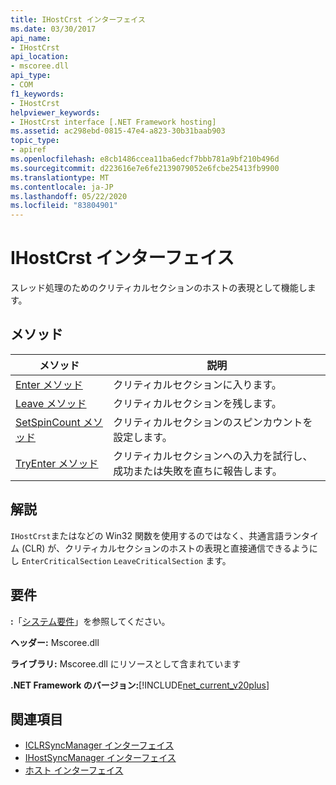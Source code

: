 ```yaml
---
title: IHostCrst インターフェイス
ms.date: 03/30/2017
api_name:
- IHostCrst
api_location:
- mscoree.dll
api_type:
- COM
f1_keywords:
- IHostCrst
helpviewer_keywords:
- IHostCrst interface [.NET Framework hosting]
ms.assetid: ac298ebd-0815-47e4-a823-30b31baab903
topic_type:
- apiref
ms.openlocfilehash: e8cb1486ccea11ba6edcf7bbb781a9bf210b496d
ms.sourcegitcommit: d223616e7e6fe2139079052e6fcbe25413fb9900
ms.translationtype: MT
ms.contentlocale: ja-JP
ms.lasthandoff: 05/22/2020
ms.locfileid: "83804901"
---
```

# <a name="ihostcrst-interface"></a>IHostCrst インターフェイス
スレッド処理のためのクリティカルセクションのホストの表現として機能します。  
  
## <a name="methods"></a>メソッド  
  
|メソッド|説明|  
|------------|-----------------|  
|[Enter メソッド](ihostcrst-enter-method.md)|クリティカルセクションに入ります。|  
|[Leave メソッド](ihostcrst-leave-method.md)|クリティカルセクションを残します。|  
|[SetSpinCount メソッド](ihostcrst-setspincount-method.md)|クリティカルセクションのスピンカウントを設定します。|  
|[TryEnter メソッド](ihostcrst-tryenter-method.md)|クリティカルセクションへの入力を試行し、成功または失敗を直ちに報告します。|  
  
## <a name="remarks"></a>解説  
 `IHostCrst`またはなどの Win32 関数を使用するのではなく、共通言語ランタイム (CLR) が、クリティカルセクションのホストの表現と直接通信できるようにし `EnterCriticalSection` `LeaveCriticalSection` ます。  
  
## <a name="requirements"></a>要件  
 **:**「[システム要件](../../get-started/system-requirements.md)」を参照してください。  
  
 **ヘッダー:** Mscoree.dll  
  
 **ライブラリ:** Mscoree.dll にリソースとして含まれています  
  
 **.NET Framework のバージョン:**[!INCLUDE[net_current_v20plus](../../../../includes/net-current-v20plus-md.md)]  
  
## <a name="see-also"></a>関連項目

- [ICLRSyncManager インターフェイス](iclrsyncmanager-interface.md)
- [IHostSyncManager インターフェイス](ihostsyncmanager-interface.md)
- [ホスト インターフェイス](hosting-interfaces.md)
